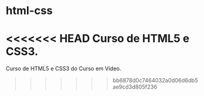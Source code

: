 # html-css
<<<<<<< HEAD
 Curso de HTML5 e CSS3.
=======
 Curso de HTML5 e CSS3 do Curso em Vídeo.
>>>>>>> bb6878d0c7464032a0d06d6db5ae9cd3d805f236
